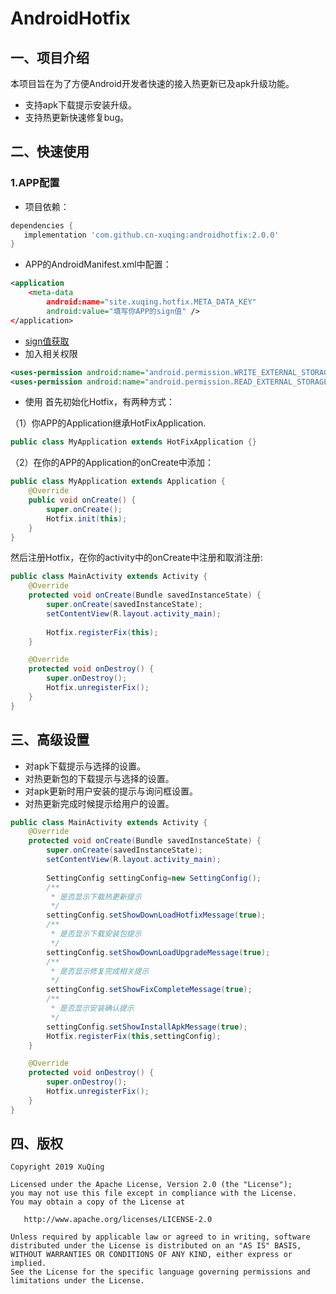 # AndroidHotfix
## 一、项目介绍
本项目旨在为了方便Android开发者快速的接入热更新已及apk升级功能。
- 支持apk下载提示安装升级。
- 支持热更新快速修复bug。
## 二、快速使用
### 1.APP配置
- 项目依赖：
```groovy
dependencies {
   implementation 'com.github.cn-xuqing:androidhotfix:2.0.0'
}
```
- APP的AndroidManifest.xml中配置：
```xml
<application
    <meta-data
        android:name="site.xuqing.hotfix.META_DATA_KEY"
        android:value="填写你APP的sign值" />
</application>
```
- [sign值获取](http://hotfix.51bugs.com/index.html)
- 加入相关权限
```xml
<uses-permission android:name="android.permission.WRITE_EXTERNAL_STORAGE"/>
<uses-permission android:name="android.permission.READ_EXTERNAL_STORAGE"/>
```
- 使用
首先初始化Hotfix，有两种方式：

（1）你APP的Application继承HotFixApplication.
```java
public class MyApplication extends HotFixApplication {}
```
（2）在你的APP的Application的onCreate中添加：
```java
public class MyApplication extends Application {
    @Override
    public void onCreate() {
        super.onCreate();
        Hotfix.init(this);
    }
}
```
然后注册Hotfix，在你的activity中的onCreate中注册和取消注册:
```java
public class MainActivity extends Activity {
    @Override
    protected void onCreate(Bundle savedInstanceState) {
        super.onCreate(savedInstanceState);
        setContentView(R.layout.activity_main);
        
        Hotfix.registerFix(this);
    }

    @Override
    protected void onDestroy() {
        super.onDestroy();
        Hotfix.unregisterFix();
    }
}
```
## 三、高级设置
- 对apk下载提示与选择的设置。
- 对热更新包的下载提示与选择的设置。
- 对apk更新时用户安装的提示与询问框设置。
- 对热更新完成时候提示给用户的设置。
```java
public class MainActivity extends Activity {
    @Override
    protected void onCreate(Bundle savedInstanceState) {
        super.onCreate(savedInstanceState);
        setContentView(R.layout.activity_main);
        
        SettingConfig settingConfig=new SettingConfig();
        /**
         * 是否显示下载热更新提示
         */
        settingConfig.setShowDownLoadHotfixMessage(true);
        /**
         * 是否显示下载安装包提示
         */
        settingConfig.setShowDownLoadUpgradeMessage(true);
        /**
         * 是否显示修复完成相关提示
         */
        settingConfig.setShowFixCompleteMessage(true);
        /**
         * 是否显示安装确认提示
         */
        settingConfig.setShowInstallApkMessage(true);
        Hotfix.registerFix(this,settingConfig);
    }

    @Override
    protected void onDestroy() {
        super.onDestroy();
        Hotfix.unregisterFix();
    }
}
```
## 四、版权
```
Copyright 2019 XuQing

Licensed under the Apache License, Version 2.0 (the "License");
you may not use this file except in compliance with the License.
You may obtain a copy of the License at

   http://www.apache.org/licenses/LICENSE-2.0

Unless required by applicable law or agreed to in writing, software
distributed under the License is distributed on an "AS IS" BASIS,
WITHOUT WARRANTIES OR CONDITIONS OF ANY KIND, either express or implied.
See the License for the specific language governing permissions and
limitations under the License.
```
